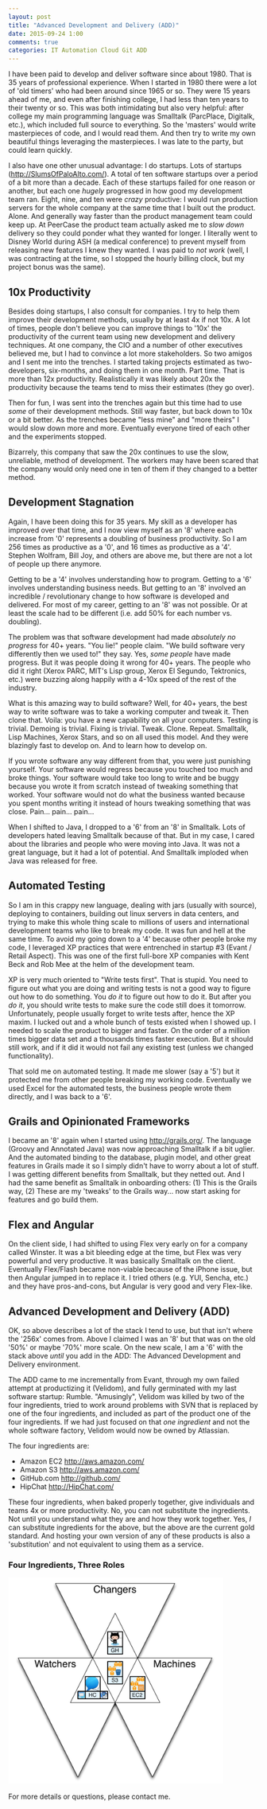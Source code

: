 ```yaml
---
layout: post
title: "Advanced Development and Delivery (ADD)"
date: 2015-09-24 1:00
comments: true
categories: IT Automation Cloud Git ADD
---
```


I have been paid to develop and deliver software since about 1980.  That is 35 years of professional experience.
When I started in 1980 there were a lot of 'old timers' who had been around since 1965 or so.  They were 15 years
ahead of me, and even after finishing college, I had less than ten years to their twenty or so.  This was both
intimidating but also very helpful: after college my main programming language was Smalltalk (ParcPlace, Digitalk, etc.),
which included full source to everything.  So the 'masters' would write masterpieces of code, and I would read them.  And then
try to write my own beautiful things leveraging the masterpieces.  I was late to the party, but could learn quickly.

I also have one other unusual advantage: I do startups.  Lots of startups (<http://SlumsOfPaloAlto.com/>).  A total of ten software startups over a period of
a bit more than a decade.  Each of these startups failed for one reason or another, but each one _hugely_ progressed in
how good my development team ran.  Eight, nine, and ten were _crazy_ productive: I would run production servers for the
whole company at the same time that I built out the product.  Alone.  And generally way faster than the product management
team could keep up.  At PeerCase the product team actually asked me to _slow down_ delivery so they could ponder what
they wanted for longer.  I literally went to Disney World during ASH (a medical conference) to prevent myself from
releasing new features I knew they wanted.  I was paid to _not work_ (well, I was contracting at the time, so I stopped the
hourly billing clock, but my project bonus was the same).

## 10x Productivity

Besides doing startups, I also consult for companies.  I try to help them improve their development methods, usually by at least 4x if not 10x.
A lot of times, people don't believe you can improve things to '10x' the productivity of the current team using new
development and delivery techniques.  At one company, the CIO and a number of other executives believed me, but I had to convince
a lot more stakeholders.  So two amigos and I sent me into the trenches.  I started taking projects estimated as two-developers, six-months,
and doing them in one month.  Part time.  That is more than 12x productivity.  Realistically it was likely about 20x the productivity
because the teams tend to miss their estimates (they go over).

<!-- more -->

Then for fun, I was sent into the trenches again but this time had to use _some_ of their development methods.  Still way faster,
but back down to 10x or a bit better.  As the trenches became "less mine" and "more theirs" I would slow down more and more.
Eventually everyone tired of each other and the experiments stopped.

Bizarrely, this company that saw the 20x continues to use the slow, unreliable, method of development.  The workers may have
been scared that the company would only need one in ten of them if they changed to a better method.

## Development Stagnation

Again, I have been doing this for 35 years.  My skill as a developer has improved over that time, and I now view myself as an '8'
where each increase from '0' represents a doubling of business productivity.  So I am 256 times as productive as a '0', and 16 times
as productive as a '4'.  Stephen Wolfram, Bill Joy, and others are above me, but there are not a lot of people up there anymore.

Getting to be a '4' involves understanding how to program.  Getting to a '6' involves understanding business needs.  But getting to an '8'
involved an incredible / revolutionary change to how software is developed and delivered.  For most of my career, getting to an '8'
was not possible.  Or at least the scale had to be different (i.e. add 50% for each number vs. doubling).

The problem was that software development had made _absolutely no progress_ for 40+ years.  "You lie!" people claim.  "We build software very
differently then we used to!" they say.  Yes, _some people_ have made progress.  But it was people doing it wrong for 40+ years.  The
people who did it right (Xerox PARC, MIT's Lisp group, Xerox El Segundo, Tektronics, etc.) were buzzing along happily with a 4-10x speed
of the rest of the industry.

What is this amazing way to build software?  Well, for 40+ years, the best way to write software was to take a working computer and tweak it.
Then clone that. Voila: you have a new capability on all your computers.  Testing is trivial.  Demoing is trivial.  Fixing
is trivial.  Tweak.  Clone.  Repeat.  Smalltalk, Lisp Machines, Xerox Stars, and so on all used this model.  And they were
blazingly fast to develop on.  And to learn how to develop on.

If you wrote software any way different from that, you were just punishing yourself.  Your software would regress because
you touched too much and broke things.  Your software would take too long to write and be buggy because you wrote it
from scratch instead of tweaking something that worked.  Your software would not do what the business wanted because
you spent months writing it instead of hours tweaking something that was close.  Pain... pain... pain...

When I shifted to Java, I dropped to a '6' from an '8' in Smalltalk.  Lots of developers hated leaving Smalltalk
because of that.  But in my case, I cared about the libraries and people who were moving into Java.  It was not
a great language, but it had a lot of potential.  And Smalltalk imploded when Java was released for free.

## Automated Testing

So I am in this crappy new language, dealing with jars (usually with source), deploying to containers, building out
linux servers in data centers, and trying to make this whole thing scale to millions of users and international
development teams who like to break my code.  It was fun and hell at the same time.  To avoid my going down to a '4'
because other people broke my code, I leveraged XP practices that were entrenched in startup #3 (Evant / Retail Aspect).
This was one of the first full-bore XP companies with Kent Beck and Rob Mee at the helm of the development team.

XP is very much oriented to "Write tests first".  That is stupid.  You need to figure out what you are doing and
writing tests is not a good way to figure out how to do something.  You _do it_ to figure out how to do it.  But
after you _do it_, you should write tests to make sure the code still does it tomorrow.  Unfortunately, people
usually forget to write tests after, hence the XP maxim.  I lucked out and a whole bunch of tests existed
when I showed up.  I needed to scale the product to bigger and faster.  On the order of a million times
bigger data set and a thousands times faster execution.  But it should still work, and if it did it would
not fail any existing test (unless we changed functionality).

That sold me on automated testing.  It made me slower (say a '5') but it protected me from other people breaking
my working code.  Eventually we used Excel for the automated tests, the business people wrote them directly, and
I was back to a '6'.

## Grails and Opinionated Frameworks

I became an '8' again when I started using <http://grails.org/>.  The language (Groovy and Annotated Java)
was now approaching Smalltalk if a bit uglier.  And the automated binding to the database, plugin model,
and other great features in Grails made it so I simply didn't have to worry about a lot of stuff.  I
was getting different benefits from Smalltalk, but they netted out.  And I had the same benefit as
Smalltalk in onboarding others: (1) This is the Grails way, (2) These are my 'tweaks' to the Grails way...
now start asking for features and go build them.

## Flex and Angular

On the client side, I had shifted to using Flex very early on for a company called Winster.  It was a bit
bleeding edge at the time, but Flex was very powerful and very productive.  It was basically Smalltalk
on the client.  Eventually Flex/Flash became non-viable because of the iPhone issue, but then Angular
jumped in to replace it.  I tried others (e.g. YUI, Sencha, etc.) and they have pros-and-cons, but Angular
is very good and very Flex-like.

## Advanced Development and Delivery (ADD)

OK, so above describes a lot of the stack I tend to use, but that isn't where the '256x' comes from.  Above I claimed
I was an '8' but that was on the old '50%' or maybe '70%' more scale.  On the new scale, I am a '6' with the stack above
_until_ you add in the ADD: The Advanced Development and Delivery environment.

The ADD came to me incrementally from Evant, through my own failed attempt at productizing it (Velidom), and fully
germinated with my last software startup: Rumble.  "Amusingly", Velidom was killed by two of the four ingredients,
tried to work around problems with SVN that is replaced by one of the four ingredients, and included as part
of the product one of the four ingredients.  If we had just focused on that _one ingredient_ and not the whole
software factory, Velidom would now be owned by Atlassian.

The four ingredients are:

  * Amazon EC2 <http://aws.amazon.com/>
  * Amazon S3  <http://aws.amazon.com/>
  * GitHub.com <http://github.com/>
  * HipChat    <http://HipChat.com/>

These four ingredients, when baked properly together, give individuals and teams 4x or more productivity.  No, you
can not substitute the ingredients.  Not until you understand what they are and how they work together.  Yes, _I_
can substitute ingredients for the above, but the above are the current gold standard.  And hosting your own version
of any of these products is also a 'substitution' and not equivalent to using them as a service.

### Four Ingredients, Three Roles

<img width="432" height="414" src="/images/add-1/ADD_FourIngredients_ThreeRoles_mlf1a1.png" />

For more details or questions, please contact me.


